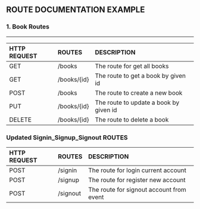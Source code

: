 ## ROUTE DOCUMENTATION EXAMPLE


### 1. Book Routes
---

| HTTP REQUEST| ROUTES | DESCRIPTION |
| :---        | :----   |          :--- |
| GET         | /books       |The route for get all books   |
| GET         | /books/{id}        |The route to get a book by given id |
| POST        | /books        |  The route to create a new book |
| PUT         | /books/{id}        | The route to update a book by given id |
| DELETE      | /books/{id}        | The route to delete a book|



### Updated Signin_Signup_Signout ROUTES

| HTTP REQUEST| ROUTES              | DESCRIPTION |
| :---        | :----               |:--- |
| POST        | /signin             |The route for login current account    |
| POST        | /signup             |The route for register new account   |
| POST        | /signout            |The route for signout account from event   |



